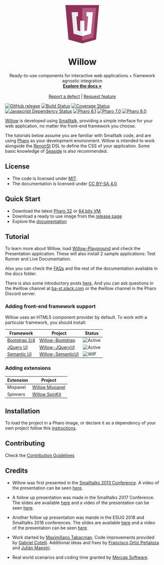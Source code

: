 <p align="center"><img src="assets/logos/128x128.png">
 <h1 align="center">Willow</h1>
  <p align="center">
    Ready-to-use components for interactive web applications + framework agnostic integration
    <br>
    <a href="docs/"><strong>Explore the docs »</strong></a>
    <br>
    <br>
    <a href="https://github.com/ba-st/Willow/issues/new?labels=Type%3A+Defect">Report a defect</a>
    |
    <a href="https://github.com/ba-st/Willow/issues/new?labels=Type%3A+Feature">Request feature</a>
  </p>
</p>

[![GitHub release](https://img.shields.io/github/release/ba-st/Willow.svg)](https://github.com/ba-st/Willow/releases/latest)
[![Build Status](https://github.com/ba-st/Willow/workflows/Build/badge.svg?branch=release-candidate)](https://github.com/ba-st/Willow/actions?query=workflow%3ABuild)
[![Coverage Status](https://codecov.io/github/ba-st/Willow/coverage.svg?branch=release-candidate)](https://codecov.io/gh/ba-st/Willow/branch/release-candidate)
[![Javascript Dependency Status](https://david-dm.org/ba-st/Willow.svg)](https://david-dm.org/ba-st/Willow)
[![Pharo 6.1](https://img.shields.io/badge/Pharo-6.1-informational)](https://pharo.org)
[![Pharo 7.0](https://img.shields.io/badge/Pharo-7.0-informational)](https://pharo.org)
[![Pharo 8.0](https://img.shields.io/badge/Pharo-8.0-informational)](https://pharo.org)

[Willow](https://github.com/ba-st/Willow) is developed using [Smalltalk](http://stephane.ducasse.free.fr/FreeBooks.html), providing a simple interface for your web application, no matter the front-end framework you choose.

The tutorials below assume you are familiar with Smalltalk code, and are using [Pharo](http://pharo.org/) as your development environment. Willow is intended to work alongside the [RenoirSt](https://github.com/ba-st/RenoirSt) DSL to define the CSS of your application. Some basic knowledge of [Seaside](https://github.com/SeasideSt/Seaside) is also recommended.

## License
- The code is licensed under [MIT](LICENSE).
- The documentation is licensed under [CC BY-SA 4.0](http://creativecommons.org/licenses/by-sa/4.0/).

## Quick Start

- Download the latest [Pharo 32](https://get.pharo.org/) or [64 bits VM](https://get.pharo.org/64/).
- Download a ready to use image from the [release page](https://github.com/ba-st/Willow/releases/latest)
- Explore the [documentation](docs/)

## Tutorial
To learn more about Willow, load [Willow-Playground](https://github.com/ba-st/Willow-Playground) and check the Presentation application. These will also install 2 sample applications: Test Runner and Live Documentation.

Also you can check the [FAQs](docs/FAQ.md) and the rest of the documentation available in the docs folder.

There is also some introductory posts [here](https://medium.com/mercap-tech-blog/). And you can ask questions in the #willow channel at [ba-st.slack.com](https://ba-st.slack.com/) or the #willow channel in the Pharo Discord server.

### Adding front-end framework support
Willow uses an HTML5 component provider by default. To work with a particular framework, you should install:

Framework | Project | Status
--- | --- | ---
[Bootstrap 3/4](https://getbootstrap.com/) | [Willow-Bootstrap](https://github.com/ba-st/Willow-Bootstrap) | ![Active](http://www.repostatus.org/badges/latest/active.svg)
[JQuery UI](https://jqueryui.com/) | [Willow-JQueryUI](https://github.com/ba-st/Willow-JQueryUI) | ![Active](http://www.repostatus.org/badges/latest/active.svg)
[Semantic UI](https://semantic-ui.com/) | [Willow-SemanticUI](https://github.com/ba-st/Willow-SemanticUI) | ![WIP](http://www.repostatus.org/badges/latest/wip.svg)

### Adding extensions

Extension | Project
---|---
Mixpanel | [Willow Mixpanel](https://github.com/ba-st/Willow-Mixpanel)
Spinners | [Willow SpinKit](https://github.com/ba-st/Willow-SpinKit)

## Installation

To load the project in a Pharo image, or declare it as a dependency of your own project follow this [instructions](docs/Installation.md).

## Contributing

Check the [Contribution Guidelines](CONTRIBUTING.md)

## Credits
- Willow was first presented in the [Smalltalks 2013 Conference](http://fast.org.ar).
A video of the presentation can be seen [here](https://youtu.be/JezITRHCBuc?list=PLCGAAdUizzH027lLWKXh_44cGuEsay7-R).

- A follow up presentation was made in the Smalltalks 2017 Conference. The slides are available [here](https://www.slideshare.net/gcotelli/willow-101-82159948) and a video of the presentation can be seen [here](https://youtu.be/-QmvIBLDASM).

- Another follow up presentation was mande in the ESUG 2018 and Smalltalks 2018 conferences. The slides are available [here](https://www.slideshare.net/FASTPresentations/willow-the-interaction-tour-by-maxi-tabacman) and a video of the presentation can be seen [here](https://youtu.be/U6-JoPRcXHc)

- Work started by [Maximiliano Tabacman](https://github.com/mtabacman). Code improvements provided by [Gabriel Cotelli](https://github.com/gcotelli). Additional ideas and fixes by [Francisco Ortiz Peñaloza](https://github.com/fortizpenaloza) and [Julián Maestri](https://github.com/serpi90).

- Real world scenarios and coding time granted by [Mercap Software](https://www.mercapsoftware.com/en/).
